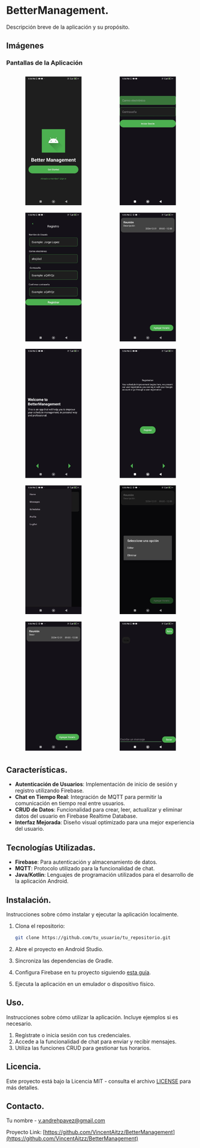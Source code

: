 # BetterManagement.

Descripción breve de la aplicación y su propósito.

## Imágenes

### Pantallas de la Aplicación

<div style="display: flex; flex-wrap: wrap; justify-content: space-around;">

<img src="https://github.com/VincentAitzz/BetterManagement/blob/master/ss/splashScreen.jpeg" alt="Splash Screen" width="150" style="margin: 10px;"/>
<img src="https://github.com/VincentAitzz/BetterManagement/blob/master/ss/signIn.jpeg" alt="Sign In" width="150" style="margin: 10px;"/>
<img src="https://github.com/VincentAitzz/BetterManagement/blob/master/ss/signUp.jpeg" alt="Sign Up" width="150" style="margin: 10px;"/>
<img src="https://github.com/VincentAitzz/BetterManagement/blob/master/ss/homeSchedules.jpeg" alt="Home Schedules" width="150" style="margin: 10px;"/>
<img src="https://github.com/VincentAitzz/BetterManagement/blob/master/ss/firstPage.jpeg" alt="First Page" width="150" style="margin: 10px;"/>
<img src="https://github.com/VincentAitzz/BetterManagement/blob/master/ss/secondPage.jpeg" alt="Second Page" width="150" style="margin: 10px;"/>
<img src="https://github.com/VincentAitzz/BetterManagement/blob/master/ss/menuView.jpeg" alt="Menu View" width="150" style="margin: 10px;"/>
<img src="https://github.com/VincentAitzz/BetterManagement/blob/master/ss/options.jpeg" alt="Options" width="150" style="margin: 10px;"/>
<img src="https://github.com/VincentAitzz/BetterManagement/blob/master/ss/postEditSchedule.jpeg" alt="Post Edit Schedule" width="150" style="margin: 10px;"/>
<img src="https://github.com/VincentAitzz/BetterManagement/blob/master/ss/mqttMessages.jpeg" alt="MQTT Messages" width="150" style="margin: 10px;"/>

</div>


## Características.

- **Autenticación de Usuarios**: Implementación de inicio de sesión y registro utilizando Firebase.
- **Chat en Tiempo Real**: Integración de MQTT para permitir la comunicación en tiempo real entre usuarios.
- **CRUD de Datos**: Funcionalidad para crear, leer, actualizar y eliminar datos del usuario en Firebase Realtime Database.
- **Interfaz Mejorada**: Diseño visual optimizado para una mejor experiencia del usuario.

## Tecnologías Utilizadas.

- **Firebase**: Para autenticación y almacenamiento de datos.
- **MQTT**: Protocolo utilizado para la funcionalidad de chat.
- **Java/Kotlin**: Lenguajes de programación utilizados para el desarrollo de la aplicación Android.

## Instalación.

Instrucciones sobre cómo instalar y ejecutar la aplicación localmente.

1. Clona el repositorio:
   ```bash
   git clone https://github.com/tu_usuario/tu_repositorio.git
   ```

2. Abre el proyecto en Android Studio.

3. Sincroniza las dependencias de Gradle.

4. Configura Firebase en tu proyecto siguiendo [esta guía](https://firebase.google.com/docs/android/setup).

5. Ejecuta la aplicación en un emulador o dispositivo físico.

## Uso.

Instrucciones sobre cómo utilizar la aplicación. Incluye ejemplos si es necesario.

1. Regístrate o inicia sesión con tus credenciales.
2. Accede a la funcionalidad de chat para enviar y recibir mensajes.
3. Utiliza las funciones CRUD para gestionar tus horarios.

## Licencia.

Este proyecto está bajo la Licencia MIT - consulta el archivo [LICENSE](LICENSE) para más detalles.

## Contacto.

Tu nombre - [v.andrehpavez@gmail.com](mailto:v.andrehpavez@gmail.com)

Proyecto Link: [https://github.com/VincentAitzz/BetterManagement](https://github.com/VincentAitzz/BetterManagement)
